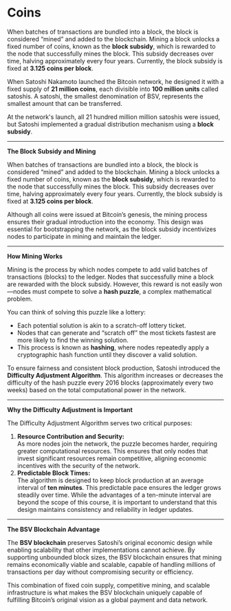 # Coins

When batches of transactions are bundled into a block, the block is considered “mined” and added to the blockchain. Mining a block unlocks a fixed number of coins, known as the **block subsidy**, which is rewarded to the node that successfully mines the block. This subsidy decreases over time, halving approximately every four years. Currently, the block subsidy is fixed at **3.125 coins per block**.

When Satoshi Nakamoto launched the Bitcoin network, he designed it with a fixed supply of **21 million coins**, each divisible into **100 million units** called satoshis. A satoshi, the smallest denomination of BSV, represents the smallest amount that can be transferred.

At the network's launch, all 21 hundred million million satoshis were issued, but Satoshi implemented a gradual distribution mechanism using a **block subsidy**.

***

**The Block Subsidy and Mining**

When batches of transactions are bundled into a block, the block is considered “mined” and added to the blockchain. Mining a block unlocks a fixed number of coins, known as the **block subsidy**, which is rewarded to the node that successfully mines the block. This subsidy decreases over time, halving approximately every four years. Currently, the block subsidy is fixed at **3.125 coins per block**.

Although all coins were issued at Bitcoin’s genesis, the mining process ensures their gradual introduction into the economy. This design was essential for bootstrapping the network, as the block subsidy incentivizes nodes to participate in mining and maintain the ledger.

***

**How Mining Works**

Mining is the process by which nodes compete to add valid batches of transactions (blocks) to the ledger. Nodes that successfully mine a block are rewarded with the block subsidy. However, this reward is not easily won—nodes must compete to solve a **hash puzzle**, a complex mathematical problem.

You can think of solving this puzzle like a lottery:

* Each potential solution is akin to a scratch-off lottery ticket.
* Nodes that can generate and “scratch off” the most tickets fastest are more likely to find the winning solution.
* This process is known as **hashing**, where nodes repeatedly apply a cryptographic hash function until they discover a valid solution.

To ensure fairness and consistent block production, Satoshi introduced the **Difficulty Adjustment Algorithm**. This algorithm increases or decreases the difficulty of the hash puzzle every 2016 blocks (approximately every two weeks) based on the total computational power in the network.

***

**Why the Difficulty Adjustment is Important**

The Difficulty Adjustment Algorithm serves two critical purposes:

1. **Resource Contribution and Security:**\
   As more nodes join the network, the puzzle becomes harder, requiring greater computational resources. This ensures that only nodes that invest significant resources remain competitive, aligning economic incentives with the security of the network.
2. **Predictable Block Times:**\
   The algorithm is designed to keep block production at an average interval of **ten minutes**. This predictable pace ensures the ledger grows steadily over time. While the advantages of a ten-minute interval are beyond the scope of this course, it is important to understand that this design maintains consistency and reliability in ledger updates.

***

**The BSV Blockchain Advantage**

The **BSV blockchain** preserves Satoshi’s original economic design while enabling scalability that other implementations cannot achieve. By supporting unbounded block sizes, the BSV blockchain ensures that mining remains economically viable and scalable, capable of handling millions of transactions per day without compromising security or efficiency.

This combination of fixed coin supply, competitive mining, and scalable infrastructure is what makes the BSV blockchain uniquely capable of fulfilling Bitcoin’s original vision as a global payment and data network.

